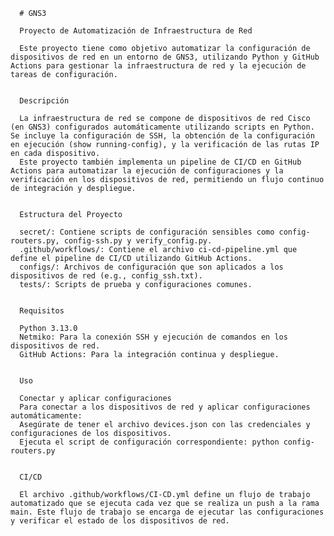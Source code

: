       # GNS3
      
      Proyecto de Automatización de Infraestructura de Red
      
      Este proyecto tiene como objetivo automatizar la configuración de dispositivos de red en un entorno de GNS3, utilizando Python y GitHub Actions para gestionar la infraestructura de red y la ejecución de tareas de configuración.
      
      
      Descripción
      
      La infraestructura de red se compone de dispositivos de red Cisco (en GNS3) configurados automáticamente utilizando scripts en Python. Se incluye la configuración de SSH, la obtención de la configuración en ejecución (show running-config), y la verificación de las rutas IP en cada dispositivo.
      Este proyecto también implementa un pipeline de CI/CD en GitHub Actions para automatizar la ejecución de configuraciones y la verificación en los dispositivos de red, permitiendo un flujo continuo de integración y despliegue.
      
      
      Estructura del Proyecto
      
      secret/: Contiene scripts de configuración sensibles como config-routers.py, config-ssh.py y verify_config.py.
      .github/workflows/: Contiene el archivo ci-cd-pipeline.yml que define el pipeline de CI/CD utilizando GitHub Actions.
      configs/: Archivos de configuración que son aplicados a los dispositivos de red (e.g., config_ssh.txt).
      tests/: Scripts de prueba y configuraciones comunes.
      
      
      Requisitos
      
      Python 3.13.0
      Netmiko: Para la conexión SSH y ejecución de comandos en los dispositivos de red.
      GitHub Actions: Para la integración continua y despliegue.
      
      
      Uso
      
      Conectar y aplicar configuraciones
      Para conectar a los dispositivos de red y aplicar configuraciones automáticamente:
      Asegúrate de tener el archivo devices.json con las credenciales y configuraciones de los dispositivos.
      Ejecuta el script de configuración correspondiente: python config-routers.py
      
      
      CI/CD
      
      El archivo .github/workflows/CI-CD.yml define un flujo de trabajo automatizado que se ejecuta cada vez que se realiza un push a la rama main. Este flujo de trabajo se encarga de ejecutar las configuraciones y verificar el estado de los dispositivos de red.

